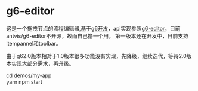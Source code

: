# g6-editor
这是一个拖拽节点的流程编辑器,基于[g6开发](https://github.com/antvis/g6)，api实现参照[g6-editor](https://github.com/antvis/g6-editor)，目前antvis/g6-editor不开源，故而自己撸一个用。
第一版本还在开发中，目前支持itempannel和toolbar。

由于g62.0版本相对于1.0版本很多功能没有实现，先降级，继续迭代，等待2.0版本实现大部分需求，再升级。


cd demos/my-app  
yarn 
npm start  
